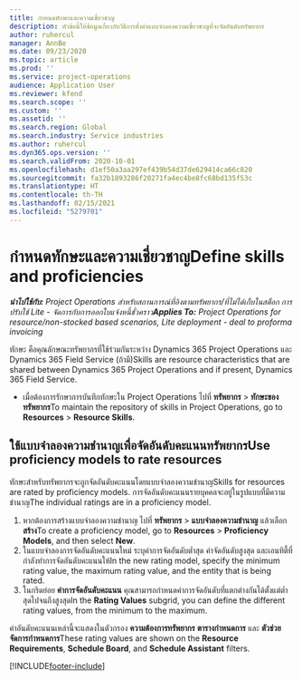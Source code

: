 ```yaml
---
title: กำหนดทักษะและความเชี่ยวชาญ
description: หัวข้อนี้ให้ข้อมูลเกี่ยวกับวิธีการตั้งค่าแบบจำลองความเชี่ยวชาญที่จะจัดอันดับทรัพยากร
author: ruhercul
manager: AnnBe
ms.date: 09/23/2020
ms.topic: article
ms.prod: ''
ms.service: project-operations
audience: Application User
ms.reviewer: kfend
ms.search.scope: ''
ms.custom: ''
ms.assetid: ''
ms.search.region: Global
ms.search.industry: Service industries
ms.author: ruhercul
ms.dyn365.ops.version: ''
ms.search.validFrom: 2020-10-01
ms.openlocfilehash: d1ef50a3aa297ef439b54d37de629414ca66c820
ms.sourcegitcommit: fa32b1893286f20271fa4ec4be8fc68bd135f53c
ms.translationtype: HT
ms.contentlocale: th-TH
ms.lasthandoff: 02/15/2021
ms.locfileid: "5279701"
---
```

# <a name="define-skills-and-proficiencies"></a><span data-ttu-id="657d1-103">กำหนดทักษะและความเชี่ยวชาญ</span><span class="sxs-lookup"><span data-stu-id="657d1-103">Define skills and proficiencies</span></span>

<span data-ttu-id="657d1-104">_**นำไปใช้กับ:** Project Operations สำหรับสถานการณ์ที่อิงตามทรัพยากร/ที่ไม่ได้เก็บในสต็อก การปรับใช้ Lite - จัดการกับการออกใบแจ้งหนี้ชั่วคราว_</span><span class="sxs-lookup"><span data-stu-id="657d1-104">_**Applies To:** Project Operations for resource/non-stocked based scenarios, Lite deployment - deal to proforma invoicing_</span></span>

<span data-ttu-id="657d1-105">ทักษะ คือคุณลักษณะทรัพยากรที่ใช้ร่วมกันระหว่าง Dynamics 365 Project Operations และ Dynamics 365 Field Service (ถ้ามี)</span><span class="sxs-lookup"><span data-stu-id="657d1-105">Skills are resource characteristics that are shared between Dynamics 365 Project Operations and if present, Dynamics 365 Field Service.</span></span> 

- <span data-ttu-id="657d1-106">เมื่อต้องการรักษาการบันทึกทักษะใน Project Operations ไปที่ **ทรัพยากร** \> **ทักษะของทรัพยากร**</span><span class="sxs-lookup"><span data-stu-id="657d1-106">To maintain the repository of skills in Project Operations, go to **Resources** \> **Resource Skills**.</span></span> 

## <a name="use-proficiency-models-to-rate-resources"></a><span data-ttu-id="657d1-107">ใช้แบบจำลองความชำนาญเพื่อจัดอันดับคะแนนทรัพยากร</span><span class="sxs-lookup"><span data-stu-id="657d1-107">Use proficiency models to rate resources</span></span>

<span data-ttu-id="657d1-108">ทักษะสำหรับทรัพยากรจะถูกจัดอันดับคะแนนโดยแบบจำลองความชำนาญ</span><span class="sxs-lookup"><span data-stu-id="657d1-108">Skills for resources are rated by proficiency models.</span></span> <span data-ttu-id="657d1-109">การจัดอันดับคะแนนรายบุคคลจะอยู่ในรูปแบบที่มีความชำนาญ</span><span class="sxs-lookup"><span data-stu-id="657d1-109">The individual ratings are in a proficiency model.</span></span> 

1. <span data-ttu-id="657d1-110">หากต้องการสร้างแบบจำลองความชำนาญ ไปที่ **ทรัพยากร** \> **แบบจำลองความชำนาญ** แล้วเลือก **สร้าง**</span><span class="sxs-lookup"><span data-stu-id="657d1-110">To create a proficiency model, go to **Resources** \> **Proficiency Models**, and then select **New**.</span></span>
2. <span data-ttu-id="657d1-111">ในแบบจำลองการจัดอันดับคะแนนใหม่ ระบุค่าการจัดอันดับต่ำสุด ค่าจัดอันดับสูงสุด และเอนทิตี้ที่กำลังทำการจัดอันดับคะแนนให้</span><span class="sxs-lookup"><span data-stu-id="657d1-111">In the new rating model, specify the minimum rating value, the maximum rating value, and the entity that is being rated.</span></span>
3. <span data-ttu-id="657d1-112">ในกริดย่อย **ค่าการจัดอันดับคะแนน** คุณสามารถกำหนดค่าการจัดอันดับที่แตกต่างกันได้ตั้งแต่ต่ำสุดไปจนถึงสูงสุด</span><span class="sxs-lookup"><span data-stu-id="657d1-112">In the **Rating Values** subgrid, you can define the different rating values, from the minimum to the maximum.</span></span>


<span data-ttu-id="657d1-113">ค่าอันดับคะแนนเหล่านี้จะแสดงในตัวกรอง **ความต้องการทรัพยากร** **ตารางกำหนดการ** และ **ตัวช่วยจัดการกำหนดการ**</span><span class="sxs-lookup"><span data-stu-id="657d1-113">These rating values are shown on the **Resource Requirements**, **Schedule Board**, and **Schedule Assistant** filters.</span></span>


[!INCLUDE[footer-include](../includes/footer-banner.md)]